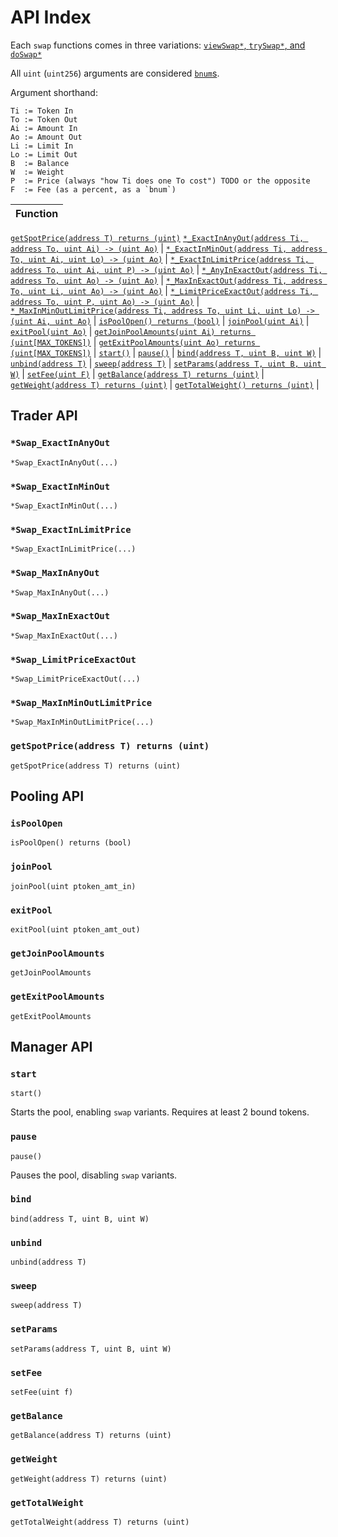 # API Index

Each `swap` functions comes in three variations: [`viewSwap*`, `trySwap*`, and `doSwap*`](view-try-do.md)

All `uint` (`uint256`) arguments are considered [`bnum`s](bnum.md).

Argument shorthand:
```
Ti := Token In
To := Token Out
Ai := Amount In
Ao := Amount Out
Li := Limit In
Lo := Limit Out
B  := Balance
W  := Weight
P  := Price (always "how Ti does one To cost") TODO or the opposite
F  := Fee (as a percent, as a `bnum`)
```

| Function
|-
[`getSpotPrice(address T) returns (uint)`](#getSpotPrice) 
[`*_ExactInAnyOut(address Ti, address To, uint Ai) -> (uint Ao)`](#swap_ExactInMinOut)  |
[`*_ExactInMinOut(address Ti, address To, uint Ai, uint Lo) -> (uint Ao)`](#swap_ExactInMinOut) | 
[`*_ExactInLimitPrice(address Ti, address To, uint Ai, uint P) -> (uint Ao)`]() | 
[`*_AnyInExactOut(address Ti, address To, uint Ao) -> (uint Ao)`](#swap_MaxInExactOut) |
[`*_MaxInExactOut(address Ti, address To, uint Li, uint Ao) -> (uint Ao)`](#swap_MaxInExactOut) | 
[`*_LimitPriceExactOut(address Ti, address To, uint P, uint Ao) -> (uint Ao)`]() | 
[`*_MaxInMinOutLimitPrice(address Ti, address To, uint Li, uint Lo) -> (uint Ai, uint Ao)`]() | 
[`isPoolOpen() returns (bool)`](#isPoolOpen) | 
[`joinPool(uint Ai)`](#joinPool) | 
[`exitPool(uint Ao)`](#exitPool) | 
[`getJoinPoolAmounts(uint Ai) returns (uint[MAX_TOKENS])`](#getJoinPoolAmounts) | 
[`getExitPoolAmounts(uint Ao) returns (uint[MAX_TOKENS])`](#getExitPoolAmounts) | 
[`start()`](#start) | 
[`pause()`](#pause) | 
[`bind(address T, uint B, uint W)`](#bind) | 
[`unbind(address T)`](#unbind) | 
[`sweep(address T)`](#sweep) | 
[`setParams(address T, uint B, uint W)`](#setParams) | 
[`setFee(uint F)`](#setFee) | 
[`getBalance(address T) returns (uint)`](#getBalance) | 
[`getWeight(address T) returns (uint)`](#getWeight) | 
[`getTotalWeight() returns (uint)`](#getTotalWeight) | 

## Trader API

### `*Swap_ExactInAnyOut`
`*Swap_ExactInAnyOut(...)`
### `*Swap_ExactInMinOut`
`*Swap_ExactInMinOut(...)`
### `*Swap_ExactInLimitPrice`
`*Swap_ExactInLimitPrice(...)`
### `*Swap_MaxInAnyOut`
`*Swap_MaxInAnyOut(...)`
### `*Swap_MaxInExactOut`
`*Swap_MaxInExactOut(...)`
### `*Swap_LimitPriceExactOut`
`*Swap_LimitPriceExactOut(...)`
### `*Swap_MaxInMinOutLimitPrice`
`*Swap_MaxInMinOutLimitPrice(...)`
### `getSpotPrice(address T) returns (uint)`
`getSpotPrice(address T) returns (uint)`


## Pooling API

### `isPoolOpen`
`isPoolOpen() returns (bool)`
### `joinPool`
`joinPool(uint ptoken_amt_in)`
### `exitPool`
`exitPool(uint ptoken_amt_out)`
### `getJoinPoolAmounts`
`getJoinPoolAmounts`
### `getExitPoolAmounts`
`getExitPoolAmounts`

## Manager API

### `start`
`start()`

Starts the pool, enabling `swap` variants. Requires at least 2 bound tokens.

### `pause`
`pause()`

Pauses the pool, disabling `swap` variants.

### `bind`
`bind(address T, uint B, uint W)`
### `unbind`
`unbind(address T)`
### `sweep`
`sweep(address T)`
### `setParams`
`setParams(address T, uint B, uint W)`
### `setFee`
`setFee(uint f)`
### `getBalance`
`getBalance(address T) returns (uint)`
### `getWeight`
`getWeight(address T) returns (uint)`
### `getTotalWeight`
`getTotalWeight(address T) returns (uint)`


